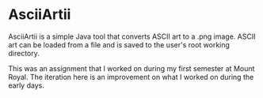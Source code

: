 # AsciiArtii

AsciiArtii is a simple Java tool that converts ASCII art to a .png image. ASCII art can be loaded from a file and is saved to the user's
root working directory.

This was an assignment that I worked on during my first semester at Mount Royal. The iteration here is an improvement on what I worked on
during the early days.
